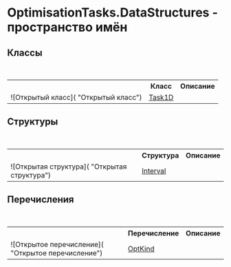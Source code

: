 # OptimisationTasks.DataStructures - пространство имён

## Классы
&nbsp;<table><tr><th></th><th>Класс</th><th>Описание</th></tr><tr><td>![Открытый класс]( "Открытый класс")</td><td><a href="T_OptimisationTasks_DataStructures_Task1D">Task1D</a></td><td /></tr></table>

## Структуры
&nbsp;<table><tr><th></th><th>Структура</th><th>Описание</th></tr><tr><td>![Открытая структура]( "Открытая структура")</td><td><a href="T_OptimisationTasks_DataStructures_Interval">Interval</a></td><td /></tr></table>

## Перечисления
&nbsp;<table><tr><th></th><th>Перечисление</th><th>Описание</th></tr><tr><td>![Открытое перечисление]( "Открытое перечисление")</td><td><a href="T_OptimisationTasks_DataStructures_OptKind">OptKind</a></td><td /></tr></table>&nbsp;
